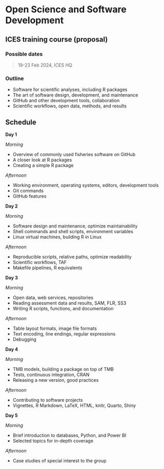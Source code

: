 # Open Science and Software Development

## ICES training course (proposal)

### Possible dates

> 19-23 Feb 2024, ICES HQ

### Outline

- Software for scientific analyses, including R packages
- The art of software design, development, and maintenance
- GitHub and other development tools, collaboration
- Scientific workflows, open data, methods, and results

## Schedule

**Day 1**

*Morning*
- Overview of commonly used fisheries software on GitHub
- A closer look at R packages
- Creating a simple R package

*Afternoon*
- Working environment, operating systems, editors, development tools
- Git commands
- GitHub features

**Day 2**

*Morning*
- Software design and maintenance, optimize maintainability
- Shell commands and shell scripts, environment variables
- Linux virtual machines, building R in Linux

*Afternoon*
- Reproducible scripts, relative paths, optimize readability
- Scientific workflows, TAF
- Makefile pipelines, R equivalents

**Day 3**

*Morning*
- Open data, web services, repositories
- Reading assessment data and results, SAM, FLR, SS3
- Writing R scripts, functions, and documentation

*Afternoon*
- Table layout formats, image file formats
- Text encoding, line endings, regular expressions
- Debugging

**Day 4**

*Morning*
- TMB models, building a package on top of TMB
- Tests, continuous integration, CRAN
- Releasing a new version, good practices

*Afternoon*
- Contributing to software projects
- Vignettes, R Markdown, LaTeX, HTML, knitr, Quarto, Shiny

**Day 5**

*Morning*
- Brief introduction to databases, Python, and Power BI
- Selected topics for in-depth coverage

*Afternoon*
- Case studies of special interest to the group
